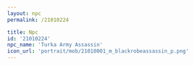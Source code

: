 ```yaml
---
layout: npc
permalink: /21010224

title: Npc
id: '21010224'
npc_name: 'Turka Army Assassin'
icon_url: 'portrait/mob/21010001_m_blackrobeassassin_p.png'
---
```

